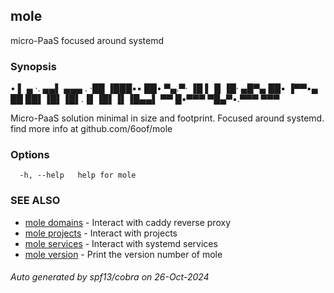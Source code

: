 ## mole

micro-PaaS focused around systemd

### Synopsis

• ▌ ▄ ·.       ▄▄▌  ▄▄▄ .
·██ ▐███▪▪     ██•  ▀▄.▀·
▐█ ▌▐▌▐█· ▄█▀▄ ██▪  ▐▀▀▪▄
██ ██▌▐█▌▐█▌.▐▌▐█▌▐▌▐█▄▄▌
▀▀  █▪▀▀▀ ▀█▄▀▪.▀▀▀  ▀▀▀ 

Micro-PaaS solution minimal in size and footprint.
Focused around systemd.
find more info at github.com/6oof/mole

### Options

```
  -h, --help   help for mole
```

### SEE ALSO

* [mole domains](mole_domains.md)	 - Interact with caddy reverse proxy
* [mole projects](mole_projects.md)	 - Interact with projects
* [mole services](mole_services.md)	 - Interact with systemd services
* [mole version](mole_version.md)	 - Print the version number of mole

###### Auto generated by spf13/cobra on 26-Oct-2024
